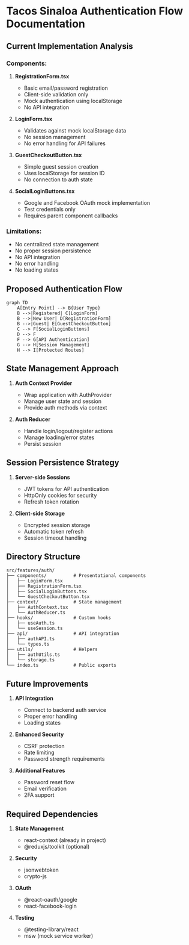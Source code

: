# Tacos Sinaloa Authentication Flow Documentation

## Current Implementation Analysis

### Components:
1. **RegistrationForm.tsx**
   - Basic email/password registration
   - Client-side validation only
   - Mock authentication using localStorage
   - No API integration

2. **LoginForm.tsx** 
   - Validates against mock localStorage data
   - No session management
   - No error handling for API failures

3. **GuestCheckoutButton.tsx**
   - Simple guest session creation
   - Uses localStorage for session ID
   - No connection to auth state

4. **SocialLoginButtons.tsx**
   - Google and Facebook OAuth mock implementation
   - Test credentials only
   - Requires parent component callbacks

### Limitations:
- No centralized state management
- No proper session persistence
- No API integration
- No error handling
- No loading states

## Proposed Authentication Flow

```mermaid
graph TD
    A[Entry Point] --> B{User Type}
    B -->|Registered| C[LoginForm]
    B -->|New User| D[RegistrationForm] 
    B -->|Guest| E[GuestCheckoutButton]
    C --> F[SocialLoginButtons]
    D --> F
    F --> G[API Authentication]
    G --> H[Session Management]
    H --> I[Protected Routes]
```

## State Management Approach

1. **Auth Context Provider**
   - Wrap application with AuthProvider
   - Manage user state and session
   - Provide auth methods via context

2. **Auth Reducer**
   - Handle login/logout/register actions
   - Manage loading/error states
   - Persist session

## Session Persistence Strategy

1. **Server-side Sessions**
   - JWT tokens for API authentication
   - HttpOnly cookies for security
   - Refresh token rotation

2. **Client-side Storage**
   - Encrypted session storage
   - Automatic token refresh
   - Session timeout handling

## Directory Structure

```
src/features/auth/
├── components/          # Presentational components
│   ├── LoginForm.tsx
│   ├── RegistrationForm.tsx
│   ├── SocialLoginButtons.tsx
│   └── GuestCheckoutButton.tsx
├── context/             # State management
│   ├── AuthContext.tsx
│   └── AuthReducer.ts
├── hooks/               # Custom hooks
│   ├── useAuth.ts
│   └── useSession.ts
├── api/                 # API integration
│   ├── authAPI.ts
│   └── types.ts
├── utils/               # Helpers
│   ├── authUtils.ts
│   └── storage.ts
└── index.ts             # Public exports
```

## Future Improvements

1. **API Integration**
   - Connect to backend auth service
   - Proper error handling
   - Loading states

2. **Enhanced Security**
   - CSRF protection
   - Rate limiting
   - Password strength requirements

3. **Additional Features**
   - Password reset flow
   - Email verification
   - 2FA support

## Required Dependencies

1. **State Management**
   - react-context (already in project)
   - @reduxjs/toolkit (optional)

2. **Security**
   - jsonwebtoken
   - crypto-js

3. **OAuth**
   - @react-oauth/google
   - react-facebook-login

4. **Testing**
   - @testing-library/react
   - msw (mock service worker)